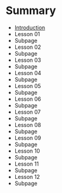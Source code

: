 # Summary

* [Introduction](README.md)
* Lesson 01
 * Subpage
* Lesson 02
* Subpage
* Lesson 03
* Subpage
* Lesson 04
* Subpage
* Lesson 05
* Subpage
* Lesson 06
* Subpage
* Lesson 07
* Subpage
* Lesson 08
* Subpage
* Lesson 09
* Subpage
* Lesson 10
* Subpage
* Lesson 11
* Subpage
* Lesson 12
* Subpage










  

